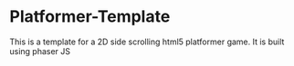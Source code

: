 # Platformer-Template
This is a template for a 2D side scrolling html5 platformer game. It is built using phaser JS
